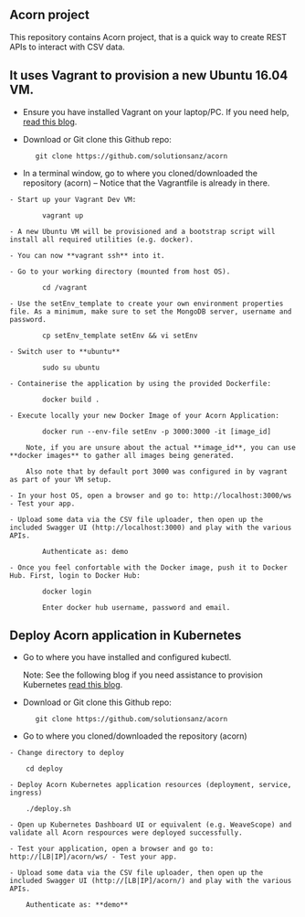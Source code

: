 Acorn project
------

This repository contains Acorn project, that is a quick way to create REST APIs to interact with CSV data. 

It uses Vagrant to provision a new Ubuntu 16.04 VM.
------

   - Ensure you have installed Vagrant on your laptop/PC. If you need help, [read this blog](https://redthunder.blog/2018/02/13/teaching-how-to-use-vagrant-to-simplify-building-local-dev-and-test-environments/). 

   - Download or Git clone this Github repo: 

			git clone https://github.com/solutionsanz/acorn

   - In a terminal window, go to where you cloned/downloaded the repository (acorn) – Notice that the Vagrantfile is already in there.

    - Start up your Vagrant Dev VM:

	        vagrant up

    - A new Ubuntu VM will be provisioned and a bootstrap script will install all required utilities (e.g. docker).
    
    - You can now **vagrant ssh** into it.

    - Go to your working directory (mounted from host OS).

            cd /vagrant

    - Use the setEnv_template to create your own environment properties file. As a minimum, make sure to set the MongoDB server, username and password.

            cp setEnv_template setEnv && vi setEnv

    - Switch user to **ubuntu**

            sudo su ubuntu

    - Containerise the application by using the provided Dockerfile:

	        docker build .

    - Execute locally your new Docker Image of your Acorn Application:

	        docker run --env-file setEnv -p 3000:3000 -it [image_id] 

        Note, if you are unsure about the actual **image_id**, you can use **docker images** to gather all images being generated.

        Also note that by default port 3000 was configured in by vagrant as part of your VM setup.

    - In your host OS, open a browser and go to: http://localhost:3000/ws - Test your app. 
    
    - Upload some data via the CSV file uploader, then open up the included Swagger UI (http://localhost:3000) and play with the various APIs.
    
            Authenticate as: demo

    - Once you feel confortable with the Docker image, push it to Docker Hub. First, login to Docker Hub:

            docker login

            Enter docker hub username, password and email.

Deploy Acorn application in Kubernetes
------

   - Go to where you have installed and configured kubectl.

        Note: See the following blog if you need assistance to provision Kubernetes [read this blog](https://redthunder.blog/2018/04/18/teaching-how-to-quickly-provision-a-dev-kubernetes-environment-locally-or-in-oracle-cloud/). 

   - Download or Git clone this Github repo: 

			git clone https://github.com/solutionsanz/acorn

   - Go to where you cloned/downloaded the repository (acorn)

    - Change directory to deploy

        cd deploy

    - Deploy Acorn Kubernetes application resources (deployment, service, ingress)

        ./deploy.sh

    - Open up Kubernetes Dashboard UI or equivalent (e.g. WeaveScope) and validate all Acorn respources were deployed successfully.

    - Test your application, open a browser and go to: http://[LB|IP]/acorn/ws/ - Test your app. 
    
    - Upload some data via the CSV file uploader, then open up the included Swagger UI (http://[LB|IP]/acorn/) and play with the various APIs.
    
        Authenticate as: **demo**
